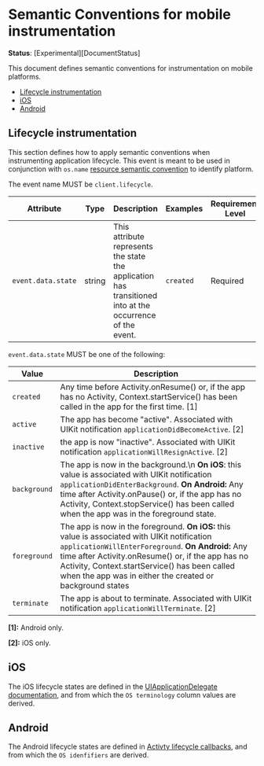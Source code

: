 # Semantic Conventions for mobile instrumentation

**Status**: [Experimental][DocumentStatus]

This document defines semantic conventions for instrumentation on mobile platforms.

<!-- toc -->

- [Lifecycle instrumentation](#lifecycle-instrumentation)
- [iOS](#ios)
- [Android](#android)

<!-- tocstop -->

## Lifecycle instrumentation

This section defines how to apply semantic conventions when instrumenting application lifecycle.
This event is meant to be used in conjunction with `os.name` [resource semantic convention](/docs/resource/os.md) to identify platform.

<!-- semconv mobile-lifecycle-events -->
The event name MUST be `client.lifecycle`.

| Attribute  | Type | Description  | Examples  | Requirement Level |
|---|---|---|---|---|
| `event.data.state` | string | This attribute represents the state the application has transitioned into at the occurrence of the event. | `created` | Required |

`event.data.state` MUST be one of the following:

| Value  | Description |
|---|---|
| `created` | Any time before Activity.onResume() or, if the app has no Activity, Context.startService() has been called in the app for the first time. [1] |
| `active` | The app has become "active". Associated with UIKit notification `applicationDidBecomeActive`. [2] |
| `inactive` | the app is now "inactive". Associated with UIKit notification `applicationWillResignActive`. [2] |
| `background` | The app is now in the background.\n **On iOS**: this value is associated with UIKit notification `applicationDidEnterBackground`. **On Android:** Any time after Activity.onPause() or, if the app has no Activity, Context.stopService() has been called when the app was in the foreground state. |
| `foreground` | The app is now in the foreground.  **On iOS:** this value is associated with UIKit notification `applicationWillEnterForeground`. **On Android:** Any time after Activity.onResume() or, if the app has no Activity, Context.startService() has been called when the app was in either the created or background states |
| `terminate` | The app is about to terminate. Associated with UIKit notification `applicationWillTerminate`. [2] |

**[1]:** Android only.

**[2]:** iOS only.
<!-- endsemconv -->

## iOS

The iOS lifecycle states are defined in the [UIApplicationDelegate documentation](https://developer.apple.com/documentation/uikit/uiapplicationdelegate#1656902),
and from which the `OS terminology` column values are derived.

## Android

The Android lifecycle states are defined in [Activty lifecycle callbacks](https://developer.android.com/guide/components/activities/activity-lifecycle#lc), and from which the `OS idenfifiers` are derived.
